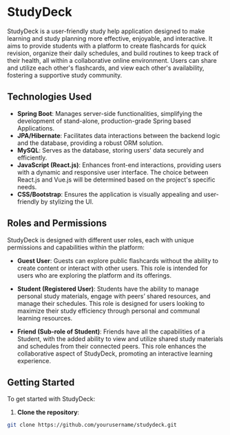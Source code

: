 # StudyDeck

StudyDeck is a user-friendly study help application designed to make learning and study planning more effective, enjoyable, and interactive. It aims to provide students with a platform to create flashcards for quick revision, organize their daily schedules, and build routines to keep track of their health, all within a collaborative online environment. Users can share and utilize each other's flashcards, and view each other's availability, fostering a supportive study community.

## Technologies Used

- **Spring Boot**: Manages server-side functionalities, simplifying the development of stand-alone, production-grade Spring based Applications.
- **JPA/Hibernate**: Facilitates data interactions between the backend logic and the database, providing a robust ORM solution.
- **MySQL**: Serves as the database, storing users' data securely and efficiently.
- **JavaScript (React.js)**: Enhances front-end interactions, providing users with a dynamic and responsive user interface. The choice between React.js and Vue.js will be determined based on the project's specific needs.
- **CSS/Bootstrap**: Ensures the application is visually appealing and user-friendly by stylizing the UI.

## Roles and Permissions

StudyDeck is designed with different user roles, each with unique permissions and capabilities within the platform:

- **Guest User**: Guests can explore public flashcards without the ability to create content or interact with other users. This role is intended for users who are exploring the platform and its offerings.

- **Student (Registered User)**: Students have the ability to manage personal study materials, engage with peers’ shared resources, and manage their schedules. This role is designed for users looking to maximize their study efficiency through personal and communal learning resources.

- **Friend (Sub-role of Student)**: Friends have all the capabilities of a Student, with the added ability to view and utilize shared study materials and schedules from their connected peers. This role enhances the collaborative aspect of StudyDeck, promoting an interactive learning experience.

## Getting Started

To get started with StudyDeck:

1. **Clone the repository**:
```bash
git clone https://github.com/yourusername/studydeck.git
